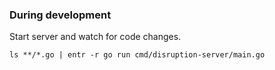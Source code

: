 ### During development

Start server and watch for code changes.

```shell
ls **/*.go | entr -r go run cmd/disruption-server/main.go
```
